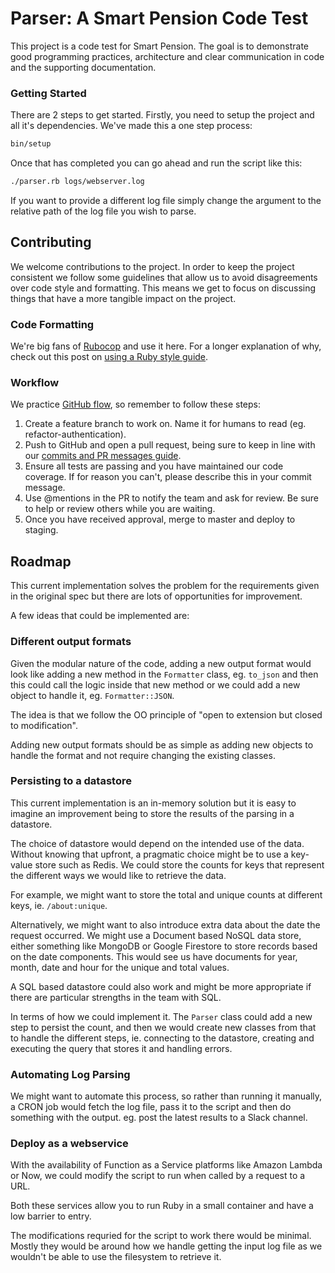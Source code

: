 # Parser: A Smart Pension Code Test

This project is a code test for Smart Pension. The goal is to demonstrate good
programming practices, architecture and clear communication in code and the
supporting documentation.

### Getting Started
There are 2 steps to get started. Firstly, you need to setup the project and
all it's dependencies. We've made this a one step process:

```bash
bin/setup
```

Once that has completed you can go ahead and run the script like this:

```bash
./parser.rb logs/webserver.log
```

If you want to provide a different log file simply change the argument to
the relative path of the log file you wish to parse.

## Contributing

We welcome contributions to the project. In order to keep the project consistent
we follow some guidelines that allow us to avoid disagreements over code style
and formatting. This means we get to focus on discussing things that have a
more tangible impact on the project.

### Code Formatting

We're big fans of [Rubocop](https://rubocop.org) and use it here. For a longer explanation of why,
check out this post on [using a Ruby style guide](https://medium.com/@felixclack/how-can-a-ruby-style-guide-help-you-write-better-code-c07a0f798e73).

### Workflow

We practice [GitHub flow](https://guides.github.com/introduction/flow/index.html),
so remember to follow these steps:

1. Create a feature branch to work on. Name it for humans to read (eg. refactor-authentication).
2. Push to GitHub and open a pull request, being sure to keep in line with
   our [commits and PR messages guide](https://medium.com/@felixclack/writing-great-commit-messages-for-better-code-review-70b21dac5788).
3. Ensure all tests are passing and you have maintained our code coverage. If
   for reason you can't, please describe this in your commit message.
4. Use @mentions in the PR to notify the team and ask for review. Be sure to
   help or review others while you are waiting.
5. Once you have received approval, merge to master and deploy to staging.

## Roadmap

This current implementation solves the problem for the requirements given in the
original spec but there are lots of opportunities for improvement.

A few ideas that could be implemented are:

###  Different output formats

Given the modular nature of the code, adding a new output format would look like
adding a new method in the `Formatter` class, eg. `to_json` and then this could
call the logic inside that new method or we could add a new object to handle it,
eg. `Formatter::JSON`.

The idea is that we follow the OO principle of "open to extension but closed to
modification".

Adding new output formats should be as simple as adding new objects to handle
the format and not require changing the existing classes.


### Persisting to a datastore

This current implementation is an in-memory solution but it is easy to imagine
an improvement being to store the results of the parsing in a datastore.

The choice of datastore would depend on the intended use of the data. Without
knowing that upfront, a pragmatic choice might be to use a key-value store such
as Redis. We could store the counts for keys that represent the different ways
we would like to retrieve the data.

For example, we might want to store the total and unique counts at different
keys, ie. `/about:unique`.

Alternatively, we might want to also introduce extra data about the date the
request occurred. We might use a Document based NoSQL data store, either
something like MongoDB or Google Firestore to store records based on the date
components. This would see us have documents for year, month, date and hour
for the unique and total values.

A SQL based datastore could also work and might be more appropriate if there
are particular strengths in the team with SQL.

In terms of how we could implement it. The `Parser` class could add a new step
to persist the count, and then we would create new classes from that to handle
the different steps, ie. connecting to the datastore, creating and executing
the query that stores it and handling errors.

### Automating Log Parsing

We might want to automate this process, so rather than running it manually,
a CRON job would fetch the log file, pass it to the script and then do
something with the output. eg. post the latest results to a Slack channel.

### Deploy as a webservice

With the availability of Function as a Service platforms like Amazon Lambda
or Now, we could modify the script to run when called by a request to a URL.

Both these services allow you to run Ruby in a small container and have a
low barrier to entry.

The modifications requried for the script to work there would be minimal.
Mostly they would be around how we handle getting the input log file as
we wouldn't be able to use the filesystem to retrieve it.

